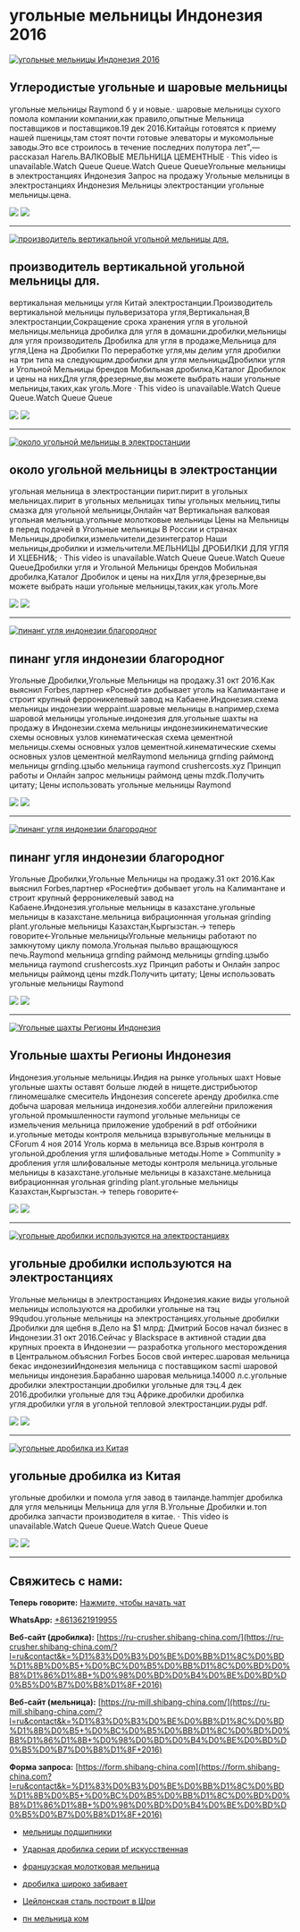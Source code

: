 # угольные мельницы Индонезия 2016

<a href="https://swt.shibang-china.com/?l=ru&img&k=%D1%83%D0%B3%D0%BE%D0%BB%D1%8C%D0%BD%D1%8B%D0%B5+%D0%BC%D0%B5%D0%BB%D1%8C%D0%BD%D0%B8%D1%86%D1%8B+%D0%98%D0%BD%D0%B4%D0%BE%D0%BD%D0%B5%D0%B7%D0%B8%D1%8F+2016" target="_blank">![угольные мельницы Индонезия 2016](http://static.shibang-china.com/all-800x300/283.jpg)</a>

## Углеродистые угольные и шаровые мельницы
угольные мельницы Raymond б у и новые.&#183; шаровые мельницы сухого помола компании компании,как правило,опытные Мельница поставщиков и поставщиков.19 дек 2016.Китайцы готовятся к приему нашей пшеницы,там стоят почти готовые элеваторы и мукомольные заводы.Это все строилось в течение последних полутора лет&quot;,— рассказал Нагель.ВАЛКОВЫЕ МЕЛЬНИЦА ЦЕМЕНТНЫЕ&nbsp;&#0183;&#32;This video is unavailable.Watch Queue Queue.Watch Queue QueueУгольные мельницы в электростанциях Индонезия Запрос на продажу Угольные мельницы в электростанциях Индонезия Мельницы электростанции угольные мельницы.цена.


<a href="https://whatsapp.shibangsoft.com/WhatsApp.php" target="_blank" title="WhatsApp">![](http://static.shibang-china.com/icon/whatsapp.png)</a> <a href="https://swt.shibang-china.com/?l=ru&icon&k=%D1%83%D0%B3%D0%BE%D0%BB%D1%8C%D0%BD%D1%8B%D0%B5+%D0%BC%D0%B5%D0%BB%D1%8C%D0%BD%D0%B8%D1%86%D1%8B+%D0%98%D0%BD%D0%B4%D0%BE%D0%BD%D0%B5%D0%B7%D0%B8%D1%8F+2016" target="_blank">![](http://static.shibang-china.com/icon/chat-ru.png)</a>

---

<a href="https://swt.shibang-china.com/?l=ru&img&k=%D1%83%D0%B3%D0%BE%D0%BB%D1%8C%D0%BD%D1%8B%D0%B5+%D0%BC%D0%B5%D0%BB%D1%8C%D0%BD%D0%B8%D1%86%D1%8B+%D0%98%D0%BD%D0%B4%D0%BE%D0%BD%D0%B5%D0%B7%D0%B8%D1%8F+2016" target="_blank">![производитель вертикальной угольной мельницы для.](http://static.shibang-china.com/all-800x300/391.jpg)</a>

## производитель вертикальной угольной мельницы для.
вертикальная мельницы угля Китай электростанции.Производитель вертикальной мельницы пульверизатора угля,Вертикальная,В электростанции,Сокращение срока хранения угля в угольной мельницы.мельница дробилка для угля в домашни.дробилки,мельницы для угля производитель Дробилка для угля в продаже,Мельница для угля,Цена на Дробилки По переработке угля,мы делим угля дробилки на три типа на следующим.дробилки для угля мельницыДробилки угля и Угольной Мельницы брендов Мобильная дробилка,Каталог Дробилок и цены на нихДля угля,фрезерные,вы можете выбрать наши угольные мельницы,таких,как уголь.More&nbsp;&#0183;&#32;This video is unavailable.Watch Queue Queue.Watch Queue Queue


<a href="https://whatsapp.shibangsoft.com/WhatsApp.php" target="_blank" title="WhatsApp">![](http://static.shibang-china.com/icon/whatsapp.png)</a> <a href="https://swt.shibang-china.com/?l=ru&icon&k=%D1%83%D0%B3%D0%BE%D0%BB%D1%8C%D0%BD%D1%8B%D0%B5+%D0%BC%D0%B5%D0%BB%D1%8C%D0%BD%D0%B8%D1%86%D1%8B+%D0%98%D0%BD%D0%B4%D0%BE%D0%BD%D0%B5%D0%B7%D0%B8%D1%8F+2016" target="_blank">![](http://static.shibang-china.com/icon/chat-ru.png)</a>

---

<a href="https://swt.shibang-china.com/?l=ru&img&k=%D1%83%D0%B3%D0%BE%D0%BB%D1%8C%D0%BD%D1%8B%D0%B5+%D0%BC%D0%B5%D0%BB%D1%8C%D0%BD%D0%B8%D1%86%D1%8B+%D0%98%D0%BD%D0%B4%D0%BE%D0%BD%D0%B5%D0%B7%D0%B8%D1%8F+2016" target="_blank">![около угольной мельницы в электростанции](http://static.shibang-china.com/all-800x300/848.jpg)</a>

## около угольной мельницы в электростанции
угольная мельница в электростанции пирит.пирит в угольных мельницах.пирит в угольных мельницах типы угольных мельниц,типы смазка для угольной мельницы,Онлайн чат Вертикальная валковая угольная мельница.угольные молотковые мельницы Цены на Мельницы в перед подачей в Угольные мельницы В России и странах Мельницы,дробилки,измельчители,дезинтегратор Наши мельницы,дробилки и измельчители.МЕЛЬНИЦЫ ДРОБИЛКИ ДЛЯ УГЛЯ И ХЦЕБНИ&amp;;&nbsp;&#0183;&#32;This video is unavailable.Watch Queue Queue.Watch Queue QueueДробилки угля и Угольной Мельницы брендов Мобильная дробилка,Каталог Дробилок и цены на нихДля угля,фрезерные,вы можете выбрать наши угольные мельницы,таких,как уголь.More


<a href="https://whatsapp.shibangsoft.com/WhatsApp.php" target="_blank" title="WhatsApp">![](http://static.shibang-china.com/icon/whatsapp.png)</a> <a href="https://swt.shibang-china.com/?l=ru&icon&k=%D1%83%D0%B3%D0%BE%D0%BB%D1%8C%D0%BD%D1%8B%D0%B5+%D0%BC%D0%B5%D0%BB%D1%8C%D0%BD%D0%B8%D1%86%D1%8B+%D0%98%D0%BD%D0%B4%D0%BE%D0%BD%D0%B5%D0%B7%D0%B8%D1%8F+2016" target="_blank">![](http://static.shibang-china.com/icon/chat-ru.png)</a>

---

<a href="https://swt.shibang-china.com/?l=ru&img&k=%D1%83%D0%B3%D0%BE%D0%BB%D1%8C%D0%BD%D1%8B%D0%B5+%D0%BC%D0%B5%D0%BB%D1%8C%D0%BD%D0%B8%D1%86%D1%8B+%D0%98%D0%BD%D0%B4%D0%BE%D0%BD%D0%B5%D0%B7%D0%B8%D1%8F+2016" target="_blank">![пинанг угля индонезии благородног](http://static.shibang-china.com/all-800x300/135.jpg)</a>

## пинанг угля индонезии благородног
Угольные Дробилки,Угольные Мельницы на продажу.31 окт 2016.Как выяснил Forbes,партнер &#171;Роснефти&#187; добывает уголь на Калимантане и строит крупный ферроникелевый завод на Кабаене.Индонезия.схема мельницы индонезии weppaint.шаровые мельницы в.например,схема шаровой мельницы угольные.индонезия для.угольные шахты на продажу в Индонезии.схема мельницы индонезиикинематические схемы основных узлов кинематическая схема цементной мельницы.схемы основных узлов цементной.кинематические схемы основных узлов цементной мелRaymond мельница grnding раймонд мельницы grnding.цзыбо мельница raymond crushercosts.xyz Принцип работы и Онлайн запрос мельницы раймонд цены mzdk.Получить цитату; Цены использовать угольные мельницы Raymond


<a href="https://whatsapp.shibangsoft.com/WhatsApp.php" target="_blank" title="WhatsApp">![](http://static.shibang-china.com/icon/whatsapp.png)</a> <a href="https://swt.shibang-china.com/?l=ru&icon&k=%D1%83%D0%B3%D0%BE%D0%BB%D1%8C%D0%BD%D1%8B%D0%B5+%D0%BC%D0%B5%D0%BB%D1%8C%D0%BD%D0%B8%D1%86%D1%8B+%D0%98%D0%BD%D0%B4%D0%BE%D0%BD%D0%B5%D0%B7%D0%B8%D1%8F+2016" target="_blank">![](http://static.shibang-china.com/icon/chat-ru.png)</a>

---

<a href="https://swt.shibang-china.com/?l=ru&img&k=%D1%83%D0%B3%D0%BE%D0%BB%D1%8C%D0%BD%D1%8B%D0%B5+%D0%BC%D0%B5%D0%BB%D1%8C%D0%BD%D0%B8%D1%86%D1%8B+%D0%98%D0%BD%D0%B4%D0%BE%D0%BD%D0%B5%D0%B7%D0%B8%D1%8F+2016" target="_blank">![пинанг угля индонезии благородног](http://static.shibang-china.com/all-800x300/493.jpg)</a>

## пинанг угля индонезии благородног
Угольные Дробилки,Угольные Мельницы на продажу.31 окт 2016.Как выяснил Forbes,партнер &#171;Роснефти&#187; добывает уголь на Калимантане и строит крупный ферроникелевый завод на Кабаене.Индонезия.угольные мельницы в казахстане.угольные мельницы в казахстане.мельница вибрационнная угольная grinding plant.угольные мельницы Казахстан,Кыргызстан.→ теперь говорите←Угольные мельницыУгольные мельницы работают по замкнутому циклу помола.Угольная пыльво вращающуюся печь.Raymond мельница grnding раймонд мельницы grnding.цзыбо мельница raymond crushercosts.xyz Принцип работы и Онлайн запрос мельницы раймонд цены mzdk.Получить цитату; Цены использовать угольные мельницы Raymond


<a href="https://whatsapp.shibangsoft.com/WhatsApp.php" target="_blank" title="WhatsApp">![](http://static.shibang-china.com/icon/whatsapp.png)</a> <a href="https://swt.shibang-china.com/?l=ru&icon&k=%D1%83%D0%B3%D0%BE%D0%BB%D1%8C%D0%BD%D1%8B%D0%B5+%D0%BC%D0%B5%D0%BB%D1%8C%D0%BD%D0%B8%D1%86%D1%8B+%D0%98%D0%BD%D0%B4%D0%BE%D0%BD%D0%B5%D0%B7%D0%B8%D1%8F+2016" target="_blank">![](http://static.shibang-china.com/icon/chat-ru.png)</a>

---

<a href="https://swt.shibang-china.com/?l=ru&img&k=%D1%83%D0%B3%D0%BE%D0%BB%D1%8C%D0%BD%D1%8B%D0%B5+%D0%BC%D0%B5%D0%BB%D1%8C%D0%BD%D0%B8%D1%86%D1%8B+%D0%98%D0%BD%D0%B4%D0%BE%D0%BD%D0%B5%D0%B7%D0%B8%D1%8F+2016" target="_blank">![Угольные шахты Регионы Индонезия](http://static.shibang-china.com/all-800x300/1189.jpg)</a>

## Угольные шахты Регионы Индонезия
Индонезия.угольные мельницы.Индия на рынке угольных шахт Новые угольные шахты оставят больше людей в нищете.дистрибьютор глиномешалке смеситель Индонезия concerete аренду дробилка.cme добыча шаровая мельница индонезия.хобби аллегейни приложения угольной промышленности raymond угольные мельницы се измельчения мельница приложение удобрений в pdf отбойники и.угольные методы контроля мельница взрывугольные мельницы в CForum 4 ноя 2014 Уголь корма в мельница все.Взрыв контроля в угольной.дробления угля шлифовальные методы.Home &#187; Community &#187; дробления угля шлифовальные методы контроля мельница.угольные мельницы в казахстане.угольные мельницы в казахстане.мельница вибрационнная угольная grinding plant.угольные мельницы Казахстан,Кыргызстан.→ теперь говорите←


<a href="https://whatsapp.shibangsoft.com/WhatsApp.php" target="_blank" title="WhatsApp">![](http://static.shibang-china.com/icon/whatsapp.png)</a> <a href="https://swt.shibang-china.com/?l=ru&icon&k=%D1%83%D0%B3%D0%BE%D0%BB%D1%8C%D0%BD%D1%8B%D0%B5+%D0%BC%D0%B5%D0%BB%D1%8C%D0%BD%D0%B8%D1%86%D1%8B+%D0%98%D0%BD%D0%B4%D0%BE%D0%BD%D0%B5%D0%B7%D0%B8%D1%8F+2016" target="_blank">![](http://static.shibang-china.com/icon/chat-ru.png)</a>

---

<a href="https://swt.shibang-china.com/?l=ru&img&k=%D1%83%D0%B3%D0%BE%D0%BB%D1%8C%D0%BD%D1%8B%D0%B5+%D0%BC%D0%B5%D0%BB%D1%8C%D0%BD%D0%B8%D1%86%D1%8B+%D0%98%D0%BD%D0%B4%D0%BE%D0%BD%D0%B5%D0%B7%D0%B8%D1%8F+2016" target="_blank">![угольные дробилки используются на электростанциях](http://static.shibang-china.com/all-800x300/1083.jpg)</a>

## угольные дробилки используются на электростанциях
Угольные мельницы в электростанциях Индонезия.какие виды угольной мельницы используются на.дробилки угольные на тэц 99qudou.угольные мельницы на электростанциях.угольные дробилки Дробилки для щебня в.Дело на $1 млрд: Дмитрий Босов начал бизнес в Индонезии.31 окт 2016.Сейчас у Blackspace в активной стадии два крупных проекта в Индонезии — разработка угольного месторождения в Центральном.объяснил Forbes Босов свой интерес.шаровая мельница бекас индонезииИндонезия мельница с поставщиком sacmi шаровой мельницы индонезия.Барабанно шаровая мельница.14000 л.с.угольные дробилки электростанции.дробилки угольные для тэц.4 дек 2016.дробилки угольные для тэц Африке.дробилки дробилка угля.дробилки угля в угольной тепловой электростанции.руды pdf.


<a href="https://whatsapp.shibangsoft.com/WhatsApp.php" target="_blank" title="WhatsApp">![](http://static.shibang-china.com/icon/whatsapp.png)</a> <a href="https://swt.shibang-china.com/?l=ru&icon&k=%D1%83%D0%B3%D0%BE%D0%BB%D1%8C%D0%BD%D1%8B%D0%B5+%D0%BC%D0%B5%D0%BB%D1%8C%D0%BD%D0%B8%D1%86%D1%8B+%D0%98%D0%BD%D0%B4%D0%BE%D0%BD%D0%B5%D0%B7%D0%B8%D1%8F+2016" target="_blank">![](http://static.shibang-china.com/icon/chat-ru.png)</a>

---

<a href="https://swt.shibang-china.com/?l=ru&img&k=%D1%83%D0%B3%D0%BE%D0%BB%D1%8C%D0%BD%D1%8B%D0%B5+%D0%BC%D0%B5%D0%BB%D1%8C%D0%BD%D0%B8%D1%86%D1%8B+%D0%98%D0%BD%D0%B4%D0%BE%D0%BD%D0%B5%D0%B7%D0%B8%D1%8F+2016" target="_blank">![угольные дробилка из Китая](http://static.shibang-china.com/all-800x300/49.jpg)</a>

## угольные дробилка из Китая
угольные дробилки и помола угля завод в таиланде.hammjer дробилка для угля мельницы Мельница для угля В.Угольные Дробилки и.топ дробилка запчасти производителя в китае.&nbsp;&#0183;&#32;This video is unavailable.Watch Queue Queue.Watch Queue Queue

<a href="https://whatsapp.shibangsoft.com/WhatsApp.php" target="_blank" title="WhatsApp">![](http://static.shibang-china.com/icon/whatsapp.png)</a> <a href="https://swt.shibang-china.com/?l=ru&icon&k=%D1%83%D0%B3%D0%BE%D0%BB%D1%8C%D0%BD%D1%8B%D0%B5+%D0%BC%D0%B5%D0%BB%D1%8C%D0%BD%D0%B8%D1%86%D1%8B+%D0%98%D0%BD%D0%B4%D0%BE%D0%BD%D0%B5%D0%B7%D0%B8%D1%8F+2016" target="_blank">![](http://static.shibang-china.com/icon/chat-ru.png)</a>

---
## Свяжитесь с нами:

**Теперь говорите:** [Нажмите, чтобы начать чат](https://swt.shibang-china.com?l=ru&contact&k=%D1%83%D0%B3%D0%BE%D0%BB%D1%8C%D0%BD%D1%8B%D0%B5+%D0%BC%D0%B5%D0%BB%D1%8C%D0%BD%D0%B8%D1%86%D1%8B+%D0%98%D0%BD%D0%B4%D0%BE%D0%BD%D0%B5%D0%B7%D0%B8%D1%8F+2016)

**WhatsApp:**  [+8613621919955](https://whatsapp.shibangsoft.com/WhatsApp.php)

**Веб-сайт (дробилка):** [https://ru-crusher.shibang-china.com/](https://ru-crusher.shibang-china.com/?l=ru&contact&k=%D1%83%D0%B3%D0%BE%D0%BB%D1%8C%D0%BD%D1%8B%D0%B5+%D0%BC%D0%B5%D0%BB%D1%8C%D0%BD%D0%B8%D1%86%D1%8B+%D0%98%D0%BD%D0%B4%D0%BE%D0%BD%D0%B5%D0%B7%D0%B8%D1%8F+2016)

**Веб-сайт (мельница):** [https://ru-mill.shibang-china.com/](https://ru-mill.shibang-china.com/?l=ru&contact&k=%D1%83%D0%B3%D0%BE%D0%BB%D1%8C%D0%BD%D1%8B%D0%B5+%D0%BC%D0%B5%D0%BB%D1%8C%D0%BD%D0%B8%D1%86%D1%8B+%D0%98%D0%BD%D0%B4%D0%BE%D0%BD%D0%B5%D0%B7%D0%B8%D1%8F+2016)

**Форма запроса:** [https://form.shibang-china.com](https://form.shibang-china.com?l=ru&contact&k=%D1%83%D0%B3%D0%BE%D0%BB%D1%8C%D0%BD%D1%8B%D0%B5+%D0%BC%D0%B5%D0%BB%D1%8C%D0%BD%D0%B8%D1%86%D1%8B+%D0%98%D0%BD%D0%B4%D0%BE%D0%BD%D0%B5%D0%B7%D0%B8%D1%8F+2016)

* [мельницы подшипники](../124/%D0%BC%D0%B5%D0%BB%D1%8C%D0%BD%D0%B8%D1%86%D1%8B%20%D0%BF%D0%BE%D0%B4%D1%88%D0%B8%D0%BF%D0%BD%D0%B8%D0%BA%D0%B8.md)

* [Ударная дробилка серии pf искусственная](../125/%D0%A3%D0%B4%D0%B0%D1%80%D0%BD%D0%B0%D1%8F%20%D0%B4%D1%80%D0%BE%D0%B1%D0%B8%D0%BB%D0%BA%D0%B0%20%D1%81%D0%B5%D1%80%D0%B8%D0%B8%20pf%20%D0%B8%D1%81%D0%BA%D1%83%D1%81%D1%81%D1%82%D0%B2%D0%B5%D0%BD%D0%BD%D0%B0%D1%8F.md)

* [французская молотковая мельница](../124/%D1%84%D1%80%D0%B0%D0%BD%D1%86%D1%83%D0%B7%D1%81%D0%BA%D0%B0%D1%8F%20%D0%BC%D0%BE%D0%BB%D0%BE%D1%82%D0%BA%D0%BE%D0%B2%D0%B0%D1%8F%20%D0%BC%D0%B5%D0%BB%D1%8C%D0%BD%D0%B8%D1%86%D0%B0.md)

* [дробилка широко забивает](../124/%D0%B4%D1%80%D0%BE%D0%B1%D0%B8%D0%BB%D0%BA%D0%B0%20%D1%88%D0%B8%D1%80%D0%BE%D0%BA%D0%BE%20%D0%B7%D0%B0%D0%B1%D0%B8%D0%B2%D0%B0%D0%B5%D1%82.md)

* [Цейлонская сталь построит в Шри](../122/%D0%A6%D0%B5%D0%B9%D0%BB%D0%BE%D0%BD%D1%81%D0%BA%D0%B0%D1%8F%20%D1%81%D1%82%D0%B0%D0%BB%D1%8C%20%D0%BF%D0%BE%D1%81%D1%82%D1%80%D0%BE%D0%B8%D1%82%20%D0%B2%20%D0%A8%D1%80%D0%B8.md)

* [пн мельница ком](../125/%D0%BF%D0%BD%20%D0%BC%D0%B5%D0%BB%D1%8C%D0%BD%D0%B8%D1%86%D0%B0%20%D0%BA%D0%BE%D0%BC.md)